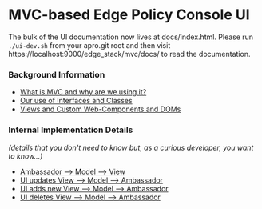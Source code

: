 # MVC-based Edge Policy Console UI

The bulk of the UI documentation now lives at docs/index.html. Please
run `./ui-dev.sh` from your apro.git root and then visit
https://localhost:9000/edge_stack/mvc/docs/ to read the documentation.

### Background Information

* [What is MVC and why are we using it?](docs/why_mvc.md)
* [Our use of Interfaces and Classes](docs/what_are_interfaces_and_classes.md)
* [Views and Custom Web-Components and DOMs](docs/views_and_web_components.md)

### Internal Implementation Details
_(details that you don't need to know but, as a curious developer, you want to know...)_

* [Ambassador --> Model --> View](docs/ambassador_to_model_to_view.md)
* [UI updates View --> Model --> Ambassador](docs/ui_update_to_ambassador.md)
* [UI adds new View --> Model --> Ambassador](docs/ui_add_to_ambassador.md)
* [UI deletes View --> Model --> Ambassador](docs/ui_delete_to_ambassador.md)

